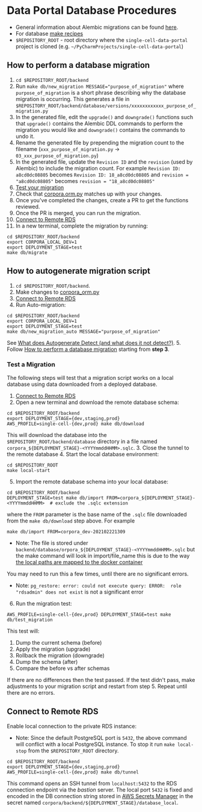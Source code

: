 # Data Portal Database Procedures

- General information about Alembic migrations can be found [here](https://alembic.sqlalchemy.org/en/latest/index.html).
- For database [make recipes](../Makefile)
- `$REPOSITORY_ROOT` - root directory where the `single-cell-data-portal` project is cloned (e.g. `~/PyCharmProjects/single-cell-data-portal`)

## How to perform a database migration

1. `cd $REPOSITORY_ROOT/backend`
1. Run `make db/new_migration MESSAGE="purpose_of_migration"` where `purpose_of_migration` is a short phrase describing why the database migration is occurring.
   This generates a file in `$REPOSITORY_ROOT/backend/database/versions/xxxxxxxxxxxx_purpose_of_migration.py`
1. In the generated file, edit the `upgrade()` and `downgrade()` functions such that `upgrade()` contains the Alembic DDL commands to perform the migration you would like and `downgrade()` contains the commands to undo it.
1. Rename the generated file by prepending the migration count to the filename (`xxx_purpose_of_migration.py` -> `03_xxx_purpose_of_migration.py`)
1. In the generated file, update the `Revision ID` and the `revision` (used by Alembic) to include the migration count.
For example `Revision ID: a8cd0dc08805` becomes `Revision ID: 18_a8cd0dc08805` and `revision = "a8cd0dc08805"` becomes `revision = "18_a8cd0dc08805"` 
1. [Test your migration](#test-a-migration)
1. Check that [corpora.orm.py](../corpora/common/corpora_orm.py) matches up with your changes.
1. Once you've completed the changes, create a PR to get the functions reviewed.
1. Once the PR is merged, you can run the migration.
1. [Connect to Remote RDS](#connect-to-remote-rds)
1. In a new terminal, complete the migration by running:
```shell
cd $REPOSITORY_ROOT/backend
export CORPORA_LOCAL_DEV=1
export DEPLOYMENT_STAGE=test
make db/migrate
```

## How to autogenerate migration script

1. `cd $REPOSITORY_ROOT/backend`.
1. Make changes to [corpora_orm.py](../corpora/common/corpora_orm.py)
1. [Connect to Remote RDS](#connect-to-remote-rds)
1. Run Auto-migration:
```shell
cd $REPOSITORY_ROOT/backend
export CORPORA_LOCAL_DEV=1
export DEPLOYMENT_STAGE=test
make db/new_migration_auto MESSAGE="purpose_of_migration"
```
See [What does Autogenerate Detect (and what does it not detect?)](https://alembic.sqlalchemy.org/en/latest/autogenerate.html#what-does-autogenerate-detect-and-what-does-it-not-detect).
5. Follow [How to perform a database migration](#how-to-perform-a-database-migration) starting from **step 3**.

### Test a Migration
The following steps will test that a migration script works on a local database using data downloaded from a deployed database. 

1. [Connect to Remote RDS](#connect-to-remote-rds)
2. Open a new terminal and download the remote database schema:
```shell
cd $REPOSITORY_ROOT/backend
export DEPLOYMENT_STAGE={dev,staging,prod}
AWS_PROFILE=single-cell-{dev,prod} make db/download
```
This will download the database into the `$REPOSITORY_ROOT/backend/database` directory in a file named `corpora_${DEPLOYMENT_STAGE}-<YYYYmmddHHMM>.sqlc`.
3. Close the tunnel to the remote database
4. Start the local database environment:
```shell
cd $REPOSITORY_ROOT
make local-start
```
5. Import the remote database schema into your local database:
```shell
cd $REPOSITORY_ROOT/backend
DEPLOYMENT_STAGE=test make db/import FROM=corpora_${DEPLOYMENT_STAGE}-<YYYYmmddHHMM>  # exclude the .sqlc extension
```
where the `FROM` parameter is the base name of the `.sqlc` file downloaded from the `make db/download` step above. For example 
```shell
make db/import FROM=corpora_dev-202102221309
```
- Note: The file is stored under `backend/database/orpora_${DEPLOYMENT_STAGE}-<YYYYmmddHHMM>.sqlc` but the make command will look in import/file_name this is due to the way [the local paths are mapped to the docker container](https://github.com/chanzuckerberg/corpora-data-portal/blob/ffca067b9e4aea237fa2bd7c7a9cbc5813ebd449/docker-compose.yml#L13)

You may need to run this a few times, until there are no significant errors.
 - Note: `pg_restore: error: could not execute query: ERROR:  role "rdsadmin" does not exist` is not a significant error
6. Run the migration test:
```shell
AWS_PROFILE=single-cell-{dev,prod} DEPLOYMENT_STAGE=test make db/test_migration
``` 
This test will:
1. Dump the current schema (before)
1. Apply the migration (upgrade)
1. Rollback the migration (downgrade)
1. Dump the schema (after)
1. Compare the before vs after schemas

If there are no differences then the test passed. If the test didn't pass, make adjustments to your migration script and restart from step 5. Repeat until there are no errors.

## Connect to Remote RDS
Enable local connection to the private RDS instance:

- Note: Since the default PostgreSQL port is `5432`, the above command will conflict with a local PostgreSQL instance.
To stop it run `make local-stop` from the `$REPOSITORY_ROOT` directory.


```shell
cd $REPOSITORY_ROOT/backend
export DEPLOYMENT_STAGE={dev,staging,prod}
AWS_PROFILE=single-cell-{dev,prod} make db/tunnel
```

This command opens an SSH tunnel from `localhost:5432` to the RDS connection endpoint via the *bastion* server.
The local port `5432` is fixed and encoded in the DB connection string stored in 
[AWS Secrets Manager](https://us-west-2.console.aws.amazon.com/secretsmanager/home?region=us-west-2#!/listSecrets/)
in the secret named `corpora/backend/${DEPLOYMENT_STAGE}/database_local`.


